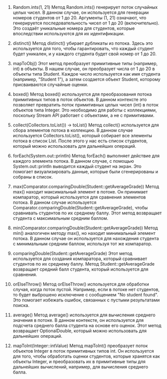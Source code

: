1. Random.ints(1, 21)
   Метод Random.ints() генерирует поток случайных целых чисел. В данном случае, он используется для генерации номеров студентов от 1 до 20. Аргументы (1, 21) означают, что генерируется последовательность чисел от 1 до 20 (включительно). Это создаёт уникальные номера для студентов, которые впоследствии используются для их идентификации.

2. distinct()
   Метод distinct() убирает дубликаты из потока. Здесь это используется для того, чтобы гарантировать, что каждый студент будет уникален, и у каждого студента будет свой номер от 1 до 20.

3. mapToObj()
   Этот метод преобразует примитивные типы (например, int) в объекты. В нашем случае, он преобразует числа от 1 до 20 в объекты типа Student. Каждое число используется как имя студента (например, "Student 1"), а затем создается объект Student, которому присваиваются случайные оценки.

4. boxed()
   Метод boxed() используется для преобразования потока примитивных типов в поток объектов. В данном контексте это позволяет превратить поток примитивных целых чисел (int) в поток объектов типа Integer. Это необходимо для работы с коллекциями, поскольку Stream API работает с объектами, а не с примитивами.

5. collect(Collectors.toList()) -> toList()
   Метод collect() используется для сбора элементов потока в коллекцию. В данном случае используется Collectors.toList(), который собирает все элементы потока в список List<Student>. После этого у нас есть список студентов, который можно использовать для дальнейших операций.

6. forEach(System.out::println)
   Метод forEach() выполняет действие для каждого элемента потока. В данном случае, с помощью System.out::println выводится каждый студент на экран. Это помогает визуализировать данные, которые были сгенерированы и собраны в список.

7. max(Comparator.comparingDouble(Student::getAverageGrade))
   Метод max() находит максимальный элемент в потоке. Он принимает компаратор, который используется для сравнения элементов потока. В данном случае используется Comparator.comparingDouble(Student::getAverageGrade), чтобы сравнивать студентов по их среднему баллу. Этот метод возвращает студента с максимальным средним баллом.

8. min(Comparator.comparingDouble(Student::getAverageGrade))
   Метод min() аналогичен методу max(), но находит минимальный элемент потока. В данном случае он используется для нахождения студента с минимальным средним баллом, используя тот же компаратор.

9. comparingDouble(Student::getAverageGrade)
   Этот метод используется для создания компаратора, который сравнивает студентов по их среднему баллу. Метод Student::getAverageGrade возвращает средний балл студента, который используется для сравнения.

10. orElseThrow()
    Метод orElseThrow() используется для обработки случая, когда поток пустой. Например, если в потоке нет студентов, то будет выброшено исключение с сообщением "No student found". Это помогает избежать ошибок, связанных с пустыми результатами поиска.

11. average()
    Метод average() используется для вычисления среднего значения в потоке. В данном контексте, он используется для подсчета среднего балла студента на основе его оценок. Этот метод возвращает OptionalDouble, который можно использовать для дальнейших операций.

12. mapToInt(Integer::intValue)
    Метод mapToInt() преобразует поток объектов Integer в поток примитивных типов int. Он используется для того, чтобы обработать оценки студентов, которые хранятся как объекты Integer, и преобразовать их в примитивные типы для дальнейших вычислений, например, для вычисления среднего балла.